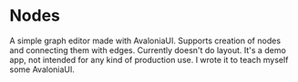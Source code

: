 # Nodes
A simple graph editor made with AvaloniaUI.
Supports creation of nodes and connecting them with edges.
Currently doesn't do layout.
It's a demo app, not intended for any kind of production use.
I wrote it to teach myself some AvaloniaUI.
